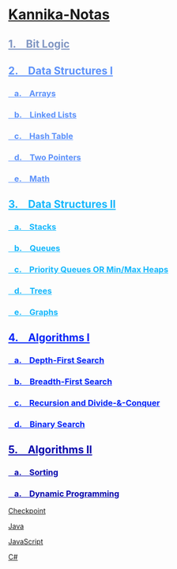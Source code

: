 # [Kannika-Notas](https://kannikakabilar.github.io/Kannika-Notas/)

<h2 style="color:#8096c2"><a href="Hardware_BitLogic/#bit-logic" style="color:#8096c2">1. &ensp; Bit Logic</a></h2>
<h2 style="color:#5c91fa"><a href="DataStructures/#data-structures-i" style="color:#5c91fa">2. &ensp; Data Structures I</a></h2>
<h3 style="color:#5c91fa"><a href="DataStructures/#arrays" style="color:#5c91fa">&ensp; a. &ensp; Arrays</a></h3>
<h3 style="color:#5c91fa"><a href="DataStructures/#linked-lists" style="color:#5c91fa">&ensp; b. &ensp; Linked Lists</a></h3>
<h3 style="color:#5c91fa"><a href="DataStructures/#hash-table" style="color:#5c91fa">&ensp; c. &ensp; Hash Table</a></h3>
<h3 style="color:#5c91fa"><a href="DataStructures/#two-pointers" style="color:#5c91fa">&ensp; d. &ensp; Two Pointers</a></h3>
<h3 style="color:#5c91fa"><a href="DataStructures/#math" style="color:#5c91fa">&ensp; e. &ensp; Math</a></h3>
<h2 style="color:#14b7fc"><a href="DataStructures2/#data-structures-ii" style="color:#14b7fc">3. &ensp; Data Structures II</a></h2>
<h3 style="color:#14b7fc"><a href="DataStructures2/#stacks" style="color:#14b7fc">&ensp; a. &ensp; Stacks</a></h3>
<h3 style="color:#14b7fc"><a href="DataStructures2/#queues" style="color:#14b7fc">&ensp; b. &ensp; Queues</a></h3>
<h3 style="color:#14b7fc"><a href="DataStructures2/#priority-queues-or-min-max-heaps" style="color:#14b7fc">&ensp; c. &ensp; Priority Queues OR Min/Max Heaps</a></h3>
<h3 style="color:#14b7fc"><a href="DataStructures2/#trees" style="color:#14b7fc">&ensp; d. &ensp; Trees</a></h3>
<h3 style="color:#14b7fc"><a href="DataStructures2/#graphs" style="color:#14b7fc">&ensp; e. &ensp; Graphs</a></h3>
<h2 style="color:#0223f7"><a href="Algorithms/#algorithms" style="color:#0223f7">4. &ensp; Algorithms I</a></h2>
<h3 style="color:#0223f7"><a href="Algorithms/#depth-first-search" style="color:#0223f7">&ensp; a. &ensp; Depth-First Search</a></h3>
<h3 style="color:#0223f7"><a href="Algorithms/#breadth-first-search" style="color:#0223f7">&ensp; b. &ensp; Breadth-First Search</a></h3>
<h3 style="color:#0223f7"><a href="Algorithms/#recursion-and-divide-conquer" style="color:#0223f7">&ensp; c. &ensp; Recursion and Divide-&-Conquer</a></h3>
<h3 style="color:#0223f7"><a href="Algorithms/#binary-search" style="color:#0223f7">&ensp; d. &ensp; Binary Search</a></h3>
<h2 style="color:#0303ad"><a href="Algorithms2/#algorithms-ii" style="color:#0303ad">5. &ensp; Algorithms II</a></h2>
<h3 style="color:#0303ad"><a href="Algorithms2/#sorting" style="color:#0303ad">&ensp; a. &ensp; Sorting</a></h3>
<h3 style="color:#0303ad"><a href="Algorithms2/#dynamic-programming" style="color:#0303ad">&ensp; a. &ensp; Dynamic Programming</a></h3>

[Checkpoint](https://kannikakabilar.github.io/Kannika-Notas/Checkpoint/)

[Java](https://kannikakabilar.github.io/Kannika-Notas/Java/)

[JavaScript](https://kannikakabilar.github.io/Kannika-Notas/JavaScript/)

[C#](https://kannikakabilar.github.io/Kannika-Notas/C%23/)

<!--
[Hardware_BitLogic](https://kannikakabilar.github.io/Kannika-Notas/Hardware_BitLogic/)

[Data Structures](https://kannikakabilar.github.io/Kannika-Notas/DataStructures/)

[Data Structures 2](https://kannikakabilar.github.io/Kannika-Notas/DataStructures2/)

[Algorithms](https://kannikakabilar.github.io/Kannika-Notas/Algorithms/)
-->













